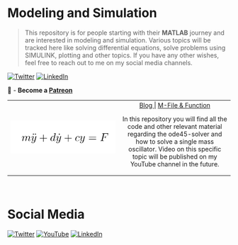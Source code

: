 Modeling and Simulation
================

> This repository is for people starting with their **MATLAB** journey and are interested in modeling and simulation. Various topics will be tracked here like solving
> differential equations, solve problems using SIMULINK, plotting and other topics. If you have any other wishes, feel free to reach out to me on my social media channels.

[![Twitter](https://img.shields.io/twitter/follow/Jousefm2.svg?label=Follow&style=social)](https://twitter.com/Jousefm2) [![LinkedIn](https://img.shields.io/badge/style--5eba00.svg?label=LinkedIn&logo=linkedin&style=social)](https://www.linkedin.com/in/jousefmurad/)

🎥 - **Become a [Patreon](https://www.patreon.com/theengiineer)**

<table width="100%">
  <tr>
        <td width="50%"><a href="https://www.youtube.com/user/TheEngiineer/"><img alt="ode45 - A brief step-by-step explanation" src="Images/DGL1.PNG"/></td>
        <td width="50%">
            <div align="center">
                     <a href="https://www.engineered-mind.com/post/l%C3%B6sung-einer-differentialgleichung-in-matlab-mit-dem-ode45-solver">Blog </a> |
                     <a href="https://github.com/jousefm/ModelingAndSimulation/tree/master/Code/ODE45">M-File & Function</a>
                     <p>In this repository you will find all the code and other relevant material regarding the ode45-solver and how to solve a single mass oscillator.
                     Video on this specific topic will be published on my YouTube channel in the future.</p></td>
    </tr>
</table>
<br/>

Social Media
================

[![Twitter](https://static.wixstatic.com/media/59687ffffc2042f885062ce2b0744381.png/v1/fill/w_20,h_20,al_c,q_80,usm_0.66_1.00_0.01/59687ffffc2042f885062ce2b0744381.webp)](https://twitter.com/Jousefm2) [![YouTube](https://static.wixstatic.com/media/44eb1e29ffa34198aee01e8d4f305903.png/v1/fill/w_20,h_20,al_c,q_80,usm_0.66_1.00_0.01/youtube.webp)](https://www.youtube.com/user/TheEngiineer/) [![LinkedIn](https://static.wixstatic.com/media/48a2a42b19814efaa824450f23e8a253.png/v1/fill/w_20,h_20,al_c,q_80,usm_0.66_1.00_0.01/48a2a42b19814efaa824450f23e8a253.webp)](https://www.linkedin.com/in/jousefmurad/)